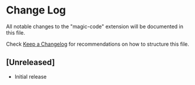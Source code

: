 # Change Log

All notable changes to the "magic-code" extension will be documented in this file.

Check [Keep a Changelog](http://keepachangelog.com/) for recommendations on how to structure this file.

## [Unreleased]

- Initial release